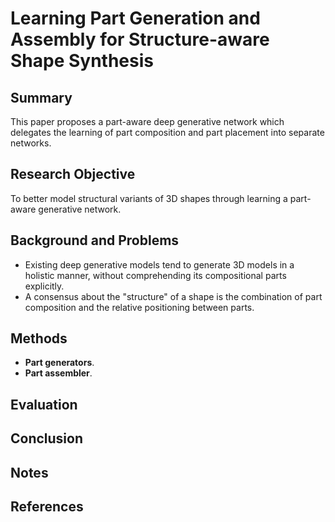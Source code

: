 # Learning Part Generation and Assembly for Structure-aware Shape Synthesis

## Summary
This paper proposes a part-aware deep generative network which delegates the learning of part composition and part placement into separate networks.
## Research Objective
To better model structural variants of 3D shapes through learning a part-aware generative network.
## Background and Problems
- Existing deep generative models tend to generate 3D models in a holistic manner, without comprehending its compositional parts explicitly.
- A consensus about the "structure" of a shape is the combination of part composition and the relative positioning between parts.
## Methods
- **Part generators**. 
- **Part assembler**.
## Evaluation

## Conclusion

## Notes

## References
<!--stackedit_data:
eyJoaXN0b3J5IjpbMjEyNTA3ODM5MSwtMzk5Mjc5MTIzLC02NT
U3MDA4NF19
-->